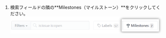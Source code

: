 1. 検索フィールドの隣の**Milestones（マイルストーン）**をクリックしてください。 ![Issue マイルストーンボタン](/assets/images/help/issues/issues_milestone_button.png)
